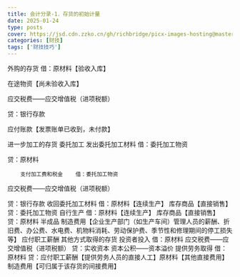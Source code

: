 ```yaml
---
title: 会计分录-1．存货的初始计量
date: 2025-01-24
type: posts
cover: https://jsd.cdn.zzko.cn/gh/richbridge/picx-images-hosting@master/thumbnail/CPA-审计.jpg
categories: [财技]
tags: ['财技技巧']
---
```


外购的存货	借：原材料【验收入库】

在途物资【尚未验收入库】

应交税费——应交增值税（进项税额）

贷：银行存款

应付账款【发票账单已收到，未付款】

进一步加工的存货	委托加工	发出委托加工材料	借：委托加工物资

贷：原材料

		支付加工费和税金	借：委托加工物资

应交税费——应交增值税（进项税额）

贷：银行存款
		收回委托加工材料	借：原材料【连续生产】
库存商品【直接销售】
贷：委托加工物资
	自行生产	借：原材料【连续生产】
库存商品【直接销售】
贷：原材料
半成品
制造费用【企业生产部门（如生产车间）管理人员的薪酬、折旧费、办公费、水电费、机物料消耗、劳动保护费、季节性和修理期间的停工损失等】
应付职工薪酬
其他方式取得的存货	投资者投入	借：原材料
应交税费——应交增值税（进项税额）
贷：实收资本
资本公积——资本溢价
	提供劳务取得	借：原材料
贷：应付职工薪酬【提供劳务人员的直接人工】原材料【其他直接费用】
制造费用【可归属于该存货的间接费用】
